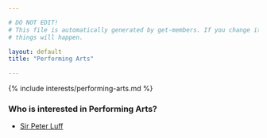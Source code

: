 ```yaml
---

# DO NOT EDIT!
# This file is automatically generated by get-members. If you change it, bad
# things will happen.

layout: default
title: "Performing Arts"

---
```


{% include interests/performing-arts.md %}

### Who is interested in Performing Arts?


* [Sir Peter Luff](members/sir-peter-luff.html)
